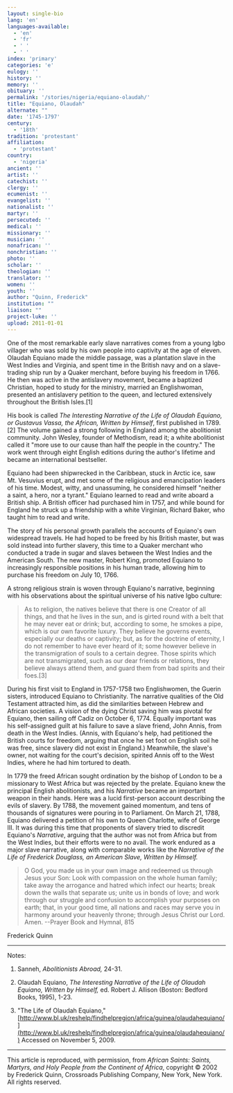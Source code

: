 ```yaml
---
layout: single-bio
lang: 'en'
languages-available:
  - 'en'
  - 'fr'
  - ' '
  - ' '
index: 'primary'
categories: 'e'
eulogy: ''
history: ''
memory: ''
obituary: ''
permalink: '/stories/nigeria/equiano-olaudah/'
title: "Equiano, Olaudah"
alternate: ""
date: '1745-1797'
century:
  - '18th'
tradition: 'protestant'
affiliation:
  - 'protestant'
country:
  - 'nigeria'
ancient: ''
artist: ''
catechist: ''
clergy: ''
ecumenist: ''
evangelist: ''
nationalist: ''
martyr: ''
persecuted: ''
medical: ''
missionary: ''
musician: ''
nonafrican: ''
nonchristian: ''
photo: ''
scholar: ''
theologian: ''
translator: ''
women: ''
youth: ''
author: "Quinn, Frederick"
institution: ""
liaison: ""
project-luke: ''
upload: 2011-01-01
---
```




One of the most remarkable early slave narratives comes from a young Igbo villager who was sold by his own people into captivity at the age of eleven. Olaudah Equiano made the middle passage, was a plantation slave in the West Indies and Virginia, and spent time in the British navy and on a slave-trading ship run by a Quaker merchant, before buying his freedom in 1766. He then was active in the antislavery movement, became a baptized Christian, hoped to study for the ministry, married an Englishwoman, presented an antislavery petition to the queen, and lectured extensively throughout the British Isles.[1]

His book is called *The Interesting Narrative of the Life of Olaudah Equiano, or Gustavus Vassa, the African, Written by Himself*, first published in 1789.[2] The volume gained a strong following in England among the abolitionist community. John Wesley, founder of Methodism, read it; a white abolitionist called it "more use to our cause than half the people in the country." The work went through eight English editions during the author's lifetime and became an international bestseller.

Equiano had been shipwrecked in the Caribbean, stuck in Arctic ice, saw Mt. Vesuvius erupt, and met some of the religious and emancipation leaders of his time. Modest, witty, and unassuming, he considered himself "neither a saint, a hero, nor a tyrant." Equiano learned to read and write aboard a British ship. A British officer had purchased him in 1757, and while bound for England he struck up a friendship with a white Virginian, Richard Baker, who taught him to read and write.

The story of his personal growth parallels the accounts of Equiano's own widespread travels. He had hoped to be freed by his British master, but was sold instead into further slavery, this time to a Quaker merchant who conducted a trade in sugar and slaves between the West Indies and the American South. The new master, Robert King, promoted Equiano to increasingly responsible positions in his human trade, allowing him to purchase his freedom on July 10, 1766.

A strong religious strain is woven through Equiano's narrative, beginning with his observations about the spiritual universe of his native Igbo culture:

> As to religion, the natives believe that there is one Creator of all things, and that he lives in the sun, and is girted round with a belt that he may never eat or drink; but, according to some, he smokes a pipe, which is our own favorite luxury. They believe he governs events, especially our deaths or captivity; but, as for the doctrine of eternity, I do not remember to have ever heard of it; some however believe in the transmigration of souls to a certain degree. Those spirits which are not transmigrated, such as our dear friends or relations, they believe always attend them, and guard them from bad spirits and their foes.[3]
>

During his first visit to England in 1757-1758 two Englishwomen, the Guerin sisters, introduced Equiano to Christianity. The narrative qualities of the Old Testament attracted him, as did the similarities between Hebrew and African societies. A vision of the dying Christ saving him was pivotal for Equiano, then sailing off Cadiz on October 6, 1774. Equally important was his self-assigned guilt at his failure to save a slave friend, John Annis, from death in the West Indies. (Annis, with Equiano's help, had petitioned the British courts for freedom, arguing that once he set foot on English soil he was free, since slavery did not exist in England.) Meanwhile, the slave's owner, not waiting for the court's decision, spirited Annis off to the West Indies, where he had him tortured to death.

In 1779 the freed African sought ordination by the bishop of London to be a missionary to West Africa but was rejected by the prelate. Equiano knew the principal English abolitionists, and his *Narrative* became an important weapon in their hands. Here was a lucid first-person account describing the evils of slavery. By 1788, the movement gained momentum, and tens of thousands of signatures were pouring in to Parliament. On March 21, 1788, Equiano delivered a petition of his own to Queen Charlotte, wife of George III. It was during this time that proponents of slavery tried to discredit Equiano's *Narrative*, arguing that the author was not from Africa but from the West Indies, but their efforts were to no avail. The work endured as a major slave narrative, along with comparable works like the *Narrative of the Life of Frederick Douglass, an American Slave, Written by Himself.*

> O God, you made us in your own image and redeemed us through Jesus your Son: Look with compassion on the whole human family; take away the arrogance and hatred which infect our hearts; break down the walls that separate us; unite us in bonds of love; and work through our struggle and confusion to accomplish your purposes on earth; that, in your good time, all nations and races may serve you in harmony around your heavenly throne; through Jesus Christ our Lord. Amen.
> --Prayer Book and Hymnal, 815

Frederick Quinn

---

Notes:

1. Sanneh, *Abolitionists Abroad,* 24-31.

2. Olaudah Equiano, *The Interesting Narrative of the Life of Olaudah Equiano, Written by Himself,* ed. Robert J. Allison (Boston: Bedford Books, 1995), 1-23.

3. "The Life of Olaudah Equiano," [http://www.bl.uk/reshelp/findhelpregion/africa/guinea/olaudahequiano/](http://www.bl.uk/reshelp/findhelpregion/africa/guinea/olaudahequiano/) Accessed on November 5, 2009.

---

This article is reproduced, with permission, from *African Saints: Saints, Martyrs, and Holy People from the Continent of Africa*, copyright &copy; 2002 by Frederick Quinn, Crossroads Publishing Company, New York, New York.  All rights reserved.
